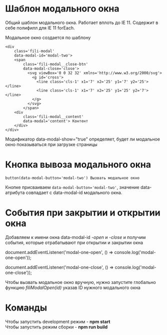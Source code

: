 # Шаблон модального окна
Общий шаблон модального окна. Работает вплоть до IE 11.
Содержит в себе полифилл для IE 11 forEach.

Модальное окно создается по шаблону  

```
<div  
    class='fili-modal'  
    data-modal-id='modal-two'>  
    <span  
        class='fili-modal__close-btn'  
        data-modal-close='close'>
          <svg viewBox='0 0 32 32' xmlns='http://www.w3.org/2000/svg'>
            <g id='cross'>
              <line class='cls-1' x1='7' x2='25' y1='7' y2='25'></line>
              <line class='cls-1' x1='7' x2='25' y1='25' y2='7'></line>
            </g>
          </svg>
        </span>  
    <div  
        class='fili-modal__content'  
        data-modal='content'> Контент  
    </div>  
</div>  
```
      
Модификатор data-modal-show="true" определяет, будет ли модальное окно показываться при загрузке страницы

# Кнопка вывоза модального окна
`button(data-modal-button='modal-two') Вызвать модальное окно`

Кнопке присваиваем `data-modal-button='modal-two'`, значение data-атрибута совпадает с data-modal-id модального окна.

# События при закрытии и открытии окна
Добавляем к имени окна data-modal-id *-open* и *-close* и получим события, которые отрабатывают
при открытии и закрытии окна

document.addEventListener('modal-one-open', () => console.log('modal-one-open'));

document.addEventListener('modal-one-close', () => console.log('modal-one-close'));

Чтобы вызвать модальное окно вручную, нужно запустите глобально функцию *filiModalOpen(id)* указав ID нужного модального окна

# Команды
Чтобы запустить development режим - **npm start**  
Чтобы запустить режим сборки - **npm run build**
